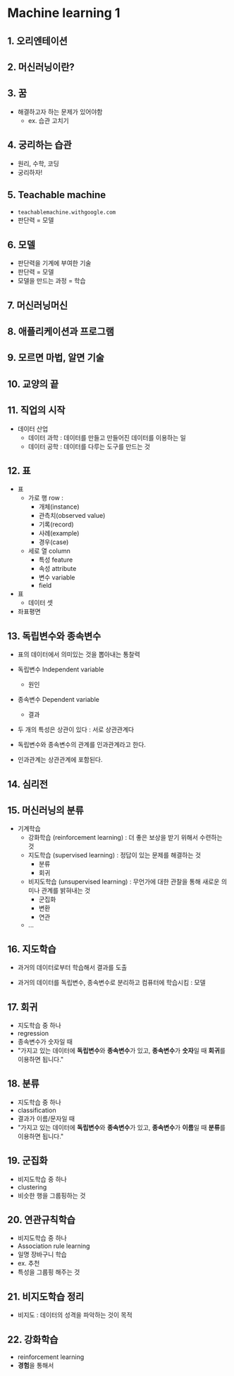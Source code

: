 # Machine learning 1

## 1. 오리엔테이션

## 2. 머신러닝이란?

## 3. 꿈

- 해결하고자 하는 문제가 있어야함
  - ex. 습관 고치기

## 4. 궁리하는 습관

- 원리, 수학, 코딩
- 궁리하자!

## 5. Teachable machine

- `teachablemachine.withgoogle.com`
- 판단력 = 모델

## 6. 모델

- 판단력을 기계에 부여한 기술
- 판단력 = 모델
- 모델을 만드는 과정 = 학습

## 7. 머신러닝머신

## 8. 애플리케이션과 프로그램

## 9. 모르면 마법, 알면 기술

## 10. 교양의 끝

## 11. 직업의 시작

- 데이터 산업
  - 데이터 과학 : 데이터를 만들고 만들어진 데이터를 이용하는 일
  - 데이터 공학 : 데이터를 다루는 도구를 만드는 것

## 12. 표

- 표
  - 가로 행 row : 
    - 개체(instance)
    - 관측치(observed value)
    - 기록(record)
    - 사례(example)
    - 경우(case)
  - 세로 열 column
    - 특성 feature
    - 속성 attribute
    - 변수 variable
    - field
- 표
  - 데이터 셋
- 좌표평면

## 13. 독립변수와 종속변수

- 표의 데이터에서 의미있는 것을 뽑아내는 통찰력
- 독립변수 Independent variable
  - 원인
- 종속변수 Dependent variable
  - 결과

- 두 개의 특성은 상관이 있다 : 서로 상관관계다
- 독립변수와 종속변수의 관계를 인과관계라고 한다.
- 인과관계는 상관관계에 포함된다.

## 14. 심리전

## 15. 머신러닝의 분류

- 기계학습
  - 강화학습 (reinforcement learning) : 더 좋은 보상을 받기 위해서 수련하는 것
  - 지도학습 (supervised learning) : 정답이 있는 문제를 해결하는 것
    - 분류
    - 회귀
  - 비지도학습 (unsupervised learning) : 무언가에 대한 관찰을 통해 새로운 의미나 관계를 밝혀내는 것
    - 군집화
    - 변환
    - 연관
  - ...

## 16. 지도학습

- 과거의 데이터로부터 학습해서 결과를 도출

- 과거의 데이터를 독립변수, 종속변수로 분리하고 컴퓨터에 학습시킴 : 모델

## 17. 회귀

- 지도학습 중 하나
- regression
- 종속변수가 숫자일 때
- "가지고 있는 데이터에 **독립변수**와 **종속변수**가 있고, **종속변수**가 **숫자**일 때 **회귀**를 이용하면 됩니다."

## 18. 분류

- 지도학습 중 하나
- classification
- 결과가 이름/문자일 때
- "가지고 있는 데이터에 **독립변수**와 **종속변수**가 있고, **종속변수**가 **이름**일 때 **분류**를 이용하면 됩니다."

## 19. 군집화

- 비지도학습 중 하나
- clustering
- 비슷한 행을 그룹핑하는 것

## 20. 연관규칙학습

- 비지도학습 중 하나
- Association rule learning
- 일명 장바구니 학습
- ex. 추천
- 특성을 그룹핑 해주는 것

## 21. 비지도학습 정리

- 비지도 : 데이터의 성격을 파악하는 것이 목적

## 22. 강화학습

- reinforcement learning
- **경험**을 통해서

